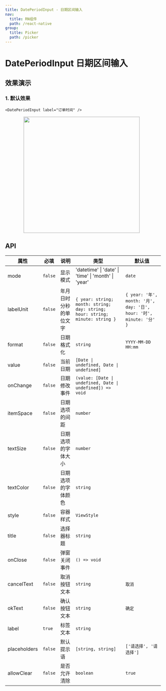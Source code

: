```yaml
---
title: DatePeriodInput - 日期区间输入
nav:
  title: RN组件
  path: /react-native
group:
  title: Picker
  path: /picker
---
```


# DatePeriodInput 日期区间输入

## 效果演示

### 1. 默认效果

```tsx | pure
<DatePeriodInput label="订单时间" />
```

<center>
  <figure>
    <img
      src="https://td-dev-public.oss-cn-hangzhou.aliyuncs.com/maoyes-app/1644824685474919859.gif"
      style="width: 375px; margin-right: 10px; border: 1px solid #ddd;"
    />
  </figure>
</center>

## API

| 属性 | 必填 | 说明 | 类型 | 默认值 |
| --- | --- | --- | --- | --- |
| mode | `false` | 显示模式 | 'datetime' \| 'date' \| 'time' \| 'month' \| 'year' | `date` |
| labelUnit | `false` | 年月日时分秒的单位文字 | `{ year: string; month: string; day: string; hour: string; minute: string }` | `{ year: '年', month: '月', day: '日', hour: '时', minute: '分' }` |
| format | `false` | 日期格式化 | `string` | `YYYY-MM-DD HH:mm` |
| value | `false` | 当前日期 | `[Date \| undefined, Date \| undefined]` |  |
| onChange | `false` | 日期修改事件 | `(value: [Date \| undefined, Date \| undefined]) => void` |  |
| itemSpace | `false` | 日期选项的间距 | `number` |  |
| textSize | `false` | 日期选项的字体大小 | `number` |  |
| textColor | `false` | 日期选项的字体颜色 | `string` |  |
| style | `false` | 容器样式 | `ViewStyle` |  |
| title | `false` | 选择器标题 | `string` |  |
| onClose | `false` | 弹窗关闭事件 | `() => void` |  |
| cancelText | `false` | 取消按钮文本 | `string` | `取消` |
| okText | `false` | 确认按钮文本 | `string` | `确定` |
| label | `true` | 标签文本 | `string` |  |
| placeholders | `false` | 默认提示语 | `[string, string]` | `['请选择', '请选择']` |
| allowClear | `false` | 是否允许清除 | `boolean` | `true` |
